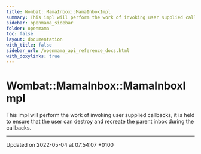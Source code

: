 ```yaml
---
title: Wombat::MamaInbox::MamaInboxImpl
summary: This impl will perform the work of invoking user supplied callbacks, it is held to ensure that the user can destroy and recreate the parent inbox during the callbacks. 
sidebar: openmama_sidebar
folder: openmama
toc: false
layout: documentation
with_title: false
sidebar_url: /openmama_api_reference_docs.html
with_doxylinks: true
---
```


# Wombat::MamaInbox::MamaInboxImpl



This impl will perform the work of invoking user supplied callbacks, it is held to ensure that the user can destroy and recreate the parent inbox during the callbacks. 

-------------------------------

Updated on 2022-05-04 at 07:54:07 +0100
